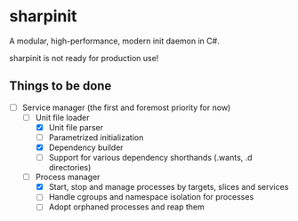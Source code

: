 # sharpinit
A modular, high-performance, modern init daemon in C#.

sharpinit is not ready for production use!

## Things to be done

- [ ] Service manager (the first and foremost priority for now)
  - [ ] Unit file loader
    - [x] Unit file parser
    - [ ] Parametrized initialization
    - [x] Dependency builder
    - [ ] Support for various dependency shorthands (.wants, .d directories)
  - [ ] Process manager
    - [x] Start, stop and manage processes by targets, slices and services
    - [ ] Handle cgroups and namespace isolation for processes
    - [ ] Adopt orphaned processes and reap them

